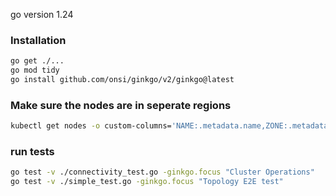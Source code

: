 go version 1.24

### Installation
```bash
go get ./...
go mod tidy
go install github.com/onsi/ginkgo/v2/ginkgo@latest
```

### Make sure the nodes are in seperate regions
```bash
kubectl get nodes -o custom-columns='NAME:.metadata.name,ZONE:.metadata.labels.topology\.kubernetes\.io/zone'
```

### run tests
```bash
go test -v ./connectivity_test.go -ginkgo.focus "Cluster Operations"
go test -v ./simple_test.go -ginkgo.focus "Topology E2E test"
```